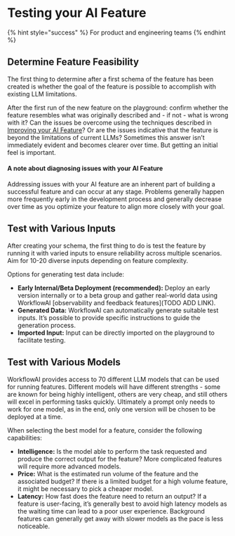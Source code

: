 # Testing your AI Feature
{% hint style="success" %}
For product and engineering teams
{% endhint %}

## Determine Feature Feasibility

The first thing to determine after a first schema of the feature has been created is whether the goal of the feature is possible to accomplish with existing LLM limitations. 

After the first run of the new feature on the playground: confirm whether the feature resembles what was originally described and - if not - what is wrong with it? Can the issues be overcome using the techniques described in [Improving your AI Feature](improving-your-ai-feature.md)? Or are the issues indicative that the feature is beyond the limitations of current LLMs? Sometimes this answer isn’t immediately evident and becomes clearer over time. But getting an initial feel is important. 

#### A note about diagnosing issues with your AI Feature

Addressing issues with your AI feature are an inherent part of building a successful feature and can occur at any stage. Problems generally happen more frequently early in the development process and generally decrease over time as you optimize your feature to align more closely with your goal.

## Test with Various Inputs

After creating your schema, the first thing to do is test the feature by running it with varied inputs to ensure reliability across multiple scenarios. Aim for 10-20 diverse inputs depending on feature complexity.

Options for generating test data include:

- **Early Internal/Beta Deployment (recommended):** Deploy an early version internally or to a beta group and gather real-world data using WorkflowAI [observability and feedback features](TODO ADD LINK).
- **Generated Data:** WorkflowAI can automatically generate suitable test inputs. It’s possible to provide specific instructions to guide the generation process.
- **Imported Input:** Input can be directly imported on the playground to facilitate testing.

## Test with Various Models

WorkflowAI provides access to 70 different LLM models that can be used for running features. Different models will have different strengths - some are known for being highly intelligent, others are very cheap, and still others will excel in performing tasks quickly. Ultimately a prompt only needs to work for one model, as in the end, only one version will be chosen to be deployed at a time.

When selecting the best model for a feature, consider the following capabilities:

- **Intelligence:** Is the model able to perform the task requested and produce the correct output for the feature? More complicated features will require more advanced models.
- **Price:** What is the estimated run volume of the feature and the associated budget? If there is a limited budget for a high volume feature, it might be necessary to pick a cheaper model.
- **Latency:** How fast does the feature need to return an output? If a feature is user-facing, it’s generally best to avoid high latency models as the waiting time can lead to a poor user experience. Background features can generally get away with slower models as the pace is less noticeable. 